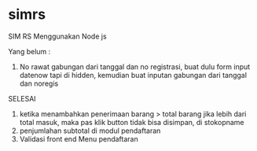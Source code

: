 # simrs
SIM RS Menggunakan Node js

Yang belum : 
1. No rawat gabungan dari tanggal dan no registrasi, buat dulu form input datenow tapi di hidden, kemudian buat inputan gabungan dari tanggal dan noregis

SELESAI
1. ketika menambahkan penerimaan barang > total barang jika lebih dari total masuk, maka pas klik button tidak bisa disimpan, di stokopname 
2. penjumlahan subtotal di modul pendaftaran
3. Validasi front end Menu pendaftaran